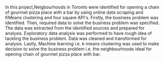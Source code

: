 In this project,Neigbourhoods in Toronto were identified for opening a chain of gourmet pizza place with a bar by using online data scraping and KMeans clustering and four square API's. Firstly, the business problem was identified. Then, required data to solve the business problem was specified. The data was extracted from the identified sources and prepared for analysis. Exploratory data analysis was performed to have rough idea of tackling the business problem. Data was cleaned and transformed for analysis. Lastly, Machine learning i.e. k-means clustering was used to make decision to solve the business problem i.e. the neighbourhoods ideal for opening chain of gourmet pizza place with bar.
